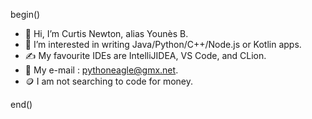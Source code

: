 begin()
- 👋 Hi, I’m Curtis Newton, alias Younès B.
- 👀 I’m interested in writing Java/Python/C++/Node.js or Kotlin apps.
- ✍️ My favourite IDEs are IntelliJIDEA, VS Code, and CLion.
- 📧 My e-mail : pythoneagle@gmx.net.
- 🪙 I am not searching to code for money.

end()
<!---
CaptainFuture-CN/CaptainFuture-CN is a ✨ special ✨ repository because its `README.md` (this file) appears on your GitHub profile.
You can click the Preview link to take a look at your changes.
--->
